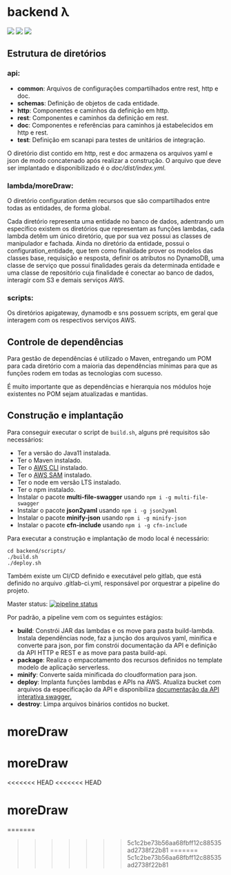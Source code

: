 # backend λ
<img src="https://img.shields.io/badge/java-v11-orange?logo=java&style=flat-square"/>
<img src="https://img.shields.io/badge/aws-v1.67.0-blue?style=flat-square&logo=amazon-aws"/>
<img src="https://img.shields.io/badge/swagger-v3.0.0-green?style=flat-square&logo=swagger"/>

## Estrutura de diretórios
### api:
- **common**: Arquivos de configurações compartilhados entre rest, http e doc.
- **schemas**: Definição de objetos de cada entidade.
- **http**: Componentes e caminhos da definição em http.
- **rest**: Componentes e caminhos da definição em rest.
- **doc**: Componentes e referências para caminhos já estabelecidos em http e rest.
- **test**: Definição em scanapi para testes de unitários de integração.

O diretório dist contido em http, rest e doc armazena os arquivos yaml e json de modo concatenado após realizar a construção. O arquivo que deve ser implantado e disponibilizado é o *doc/dist/index.yml.*

### lambda/moreDraw:
O diretório configuration detêm recursos que são compartilhados entre todas as entidades, de forma global.

Cada diretório representa uma entidade no banco de dados, adentrando um específico existem os diretórios que representam as funções lambdas, cada lambda detêm um único diretório, que por sua vez possui as classes de manipulador e fachada. Ainda no diretório da entidade, possui o configuration_entidade, que tem como finalidade prover os modelos das classes base, requisição e resposta, definir os atributos no DynamoDB, uma classe de serviço que possui finalidades gerais da determinada entidade e uma classe de repositório cuja finalidade é conectar ao banco de dados, interagir com S3 e demais serviços AWS.

### scripts:
Os diretórios apigateway, dynamodb e sns possuem scripts, em geral que interagem com os respectivos serviços AWS.

## Controle de dependências
Para gestão de dependências é utilizado o Maven, entregando um POM para cada diretório com a maioria das dependências mínimas para que as funções rodem em todas as tecnologias com sucesso.  

É muito importante que as dependências e hierarquia nos módulos hoje existentes no POM sejam atualizadas e mantidas.

## Construção e implantação

Para conseguir executar o script de `build.sh`, alguns pré requisitos são necessários:
- Ter a versão do Java11 instalada.
- Ter o Maven instalado.
- Ter o [AWS CLI](https://docs.aws.amazon.com/pt_br/cli/latest/userguide/getting-started-install.html) instalado.
- Ter o [AWS SAM](https://docs.aws.amazon.com/serverless-application-model/latest/developerguide/install-sam-cli.html) instalado.
- Ter o node em versão LTS instalado.
- Ter o npm instalado.
- Instalar o pacote **multi-file-swagger** usando `npm i -g multi-file-swagger`
- Instalar o pacote **json2yaml** usando `npm i -g json2yaml`
- Instalar o pacote **minify-json** usando `npm i -g minify-json`
- Instalar o pacote **cfn-include** usando `npm i -g cfn-include`



Para executar a construção e implantação de modo local é necessário:
```
cd backend/scripts/
./build.sh
./deploy.sh
```
Também existe um CI/CD definido e executável pelo gitlab, que está definido no arquivo .gitlab-ci.yml, responsável por orquestrar a pipeline do projeto.  

Master status: [![pipeline status](https://gitlab.com/sparkag/moreDraw/backend/badges/master/pipeline.svg)](https://gitlab.com/sparkag/moreDraw/backend/-/commits/master)

Por padrão, a pipeline vem com os seguintes estágios:
- **build**: Constrói JAR das lambdas e os move para pasta build-lambda. Instala dependências node, faz a junção dos arquivos yaml, minifica e converte para json, por fim constrói documentação da API e definição da API HTTP e REST e as move para pasta build-api.
- **package**: Realiza o empacotamento dos recursos definidos no template modelo de aplicação serverless.
- **minify**: Converte saída minificada do cloudformation para json.
- **deploy**: Implanta funções lambdas e APIs na AWS. Atualiza bucket com arquivos da especificação da API e disponibiliza [documentação da API interativa swagger.](https://admin.moreDraw.com.br/docs/)
- **destroy**: Limpa arquivos binários contidos no bucket.
# moreDraw
# moreDraw
<<<<<<< HEAD
<<<<<<< HEAD
# moreDraw
=======
>>>>>>> 5c1c2be73b56aa68fbff12c88535ad2738f22b81
=======
>>>>>>> 5c1c2be73b56aa68fbff12c88535ad2738f22b81
